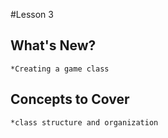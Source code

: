 #Lesson 3
## What's  New?

    *Creating a game class

## Concepts to Cover
    *class structure and organization

